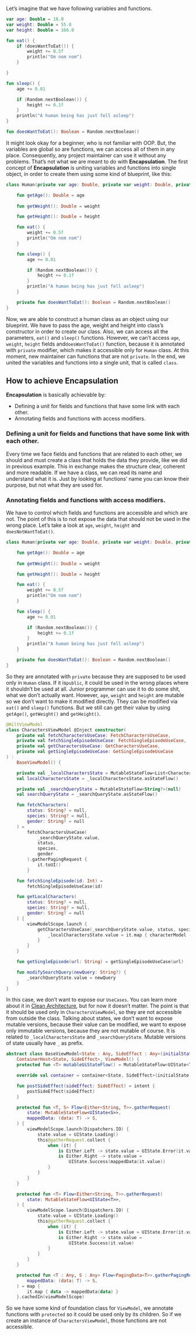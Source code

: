 Let’s imagine that we have following variables and functions.

```kotlin
var age: Double = 18.0
var weight: Double = 55.0
var height: Double = 166.0

fun eat() {
    if (doesWantToEat()) {
        weight += 0.5f
        println("Om nom nom")
    }

}

fun sleep() {
    age += 0.01

    if (Random.nextBoolean()) {
        height += 0.1f
    }
    println("A human being has just fell asleep")
}

fun doesWantToEat(): Boolean = Random.nextBoolean()
```

It might look okay for a beginner, who is not familiar with OOP. But, the variables are global so are functions, we can access all of them in any place. Consequently, any project maintainer can use it without any problems. That’s not what we are meant to do with **Encapsulation**. The first concept of **Encapsulation** is uniting variables and functions into single object, in order to create them using some kind of blueprint, like this:

```kotlin
class Human(private var age: Double, private var weight: Double, private var height: Double) {

    fun getAge(): Double = age
    
    fun getWeight(): Double = weight

    fun getHeight(): Double = height

    fun eat() {
        weight += 0.5f
        println("Om nom nom")
    }

    fun sleep() {
        age += 0.01

        if (Random.nextBoolean()) {
            height += 0.1f
        }
        println("A human being has just fell asleep")
    }

    private fun doesWantToEat(): Boolean = Random.nextBoolean()
}
```

Now, we are able to construct a human class as an object using our blueprint. We have to pass the age, weight and height into class’s constructor in order to create our class. Also, we can access all the parameters, `eat()` and `sleep()` functions. However, we can’t access `age`, `weight`, `height` fields and`doesWantToEat()` function, because it is annotated with `private` modifier, which makes it accessible only for `Human` class. At this moment, new maintainer can functions that are not `private`. In the end, we united the variables and functions into a single unit, that is called `class`.

## How to achieve Encapsulation

**Encapsulation** is basically achievable by:

- Defining a unit for fields and functions that have some link with each other.
- Annotating fields and functions with access modifiers.

### Defining a unit for fields and functions that have some link with each other.

Every time we face fields and functions that are related to each other, we should and must create a class that holds the data they provide, like we did in previous example. This in exchange makes the structure clear, coherent and more readable. If we have a class, we can read its name and understand what it is. Just by looking at functions’ name you can know their purpose, but not what they are used for.

### Annotating fields and functions with access modifiers.

We have to control which fields and functions are accessible and which are not. The point of this is to not expose the data that should not be used in the wrong place. Let’s take a look at `age`, `weight`, `height` and `doesNotWantToEat()`.

```kotlin
class Human(private var age: Double, private var weight: Double, private var height: Double) {

    fun getAge(): Double = age
    
    fun getWeight(): Double = weight

    fun getHeight(): Double = height

    fun eat() {
        weight += 0.5f
        println("Om nom nom")
    }

    fun sleep() {
        age += 0.01

        if (Random.nextBoolean()) {
            height += 0.1f
        }
        println("A human being has just fell asleep")
    }

    private fun doesWantToEat(): Boolean = Random.nextBoolean()
}
```

So they are annotated with `private` because they are supposed to be used only in `Human` class. If it is`public`, it could be used in the wrong places where it shouldn’t be used at all. Junior programmer can use it to do some shit, what we don’t actually want. However, `age`, `weight` and `height` are mutable so we don’t want to make it modified directly. They can be modified via `eat()` and `sleep()` functions. But we still can get their value by using `getAge()`, `getWeight()` and `getHeight()`.

```kotlin
@HiltViewModel
class CharactersViewModel @Inject constructor(
    private val fetchCharactersUseCase: FetchCharactersUseCase,
    private val fetchSingleEpisodeUseCase: FetchSingleEpisodeUseCase,
    private val getCharactersUseCase: GetCharactersUseCase,
    private val getSingleEpisodeUseCase: GetSingleEpisodeUseCase
) :
    BaseViewModel() {

    private val _localCharactersState = MutableStateFlow<List<CharacterUI>>(emptyList())
    val localCharactersState = _localCharactersState.asStateFlow()

    private val _searchQueryState = MutableStateFlow<String?>(null)
    val searchQueryState = _searchQueryState.asStateFlow()

    fun fetchCharacters(
        status: String? = null,
        species: String? = null,
        gender: String? = null
    ) =
        fetchCharactersUseCase(
            _searchQueryState.value,
            status,
            species,
            gender
        ).gatherPagingRequest {
            it.toUI()
        }

    fun fetchSingleEpisode(id: Int) =
        fetchSingleEpisodeUseCase(id)

    fun getLocalCharacters(
        status: String? = null,
        species: String? = null,
        gender: String? = null
    ) {
        viewModelScope.launch {
            getCharactersUseCase(_searchQueryState.value, status, species, gender).collectLatest {
                _localCharactersState.value = it.map { characterModel -> characterModel.toUI() }
            }
        }
    }

    fun getSingleEpisode(url: String) = getSingleEpisodeUseCase(url)

    fun modifySearchQuery(newQuery: String?) {
        _searchQueryState.value = newQuery
    }
}
```

In this case, we don’t want to expose our `UseCases`. You can learn more about it in [Clean Architecture](https://www.notion.so/Clean-Architecture-69b6d8dbe62647d2b8a2169f62dd5d55?pvs=21), but for now it doesn’t matter. The point is that it should be used only in `CharactersViewModel`, so they are not accessible from outside the class. Talking about states, we don’t want to expose mutable versions, because their value can be modified, we want to expose only immutable versions, because they are not mutable of course. It is related to `_localCharactersState` and `_searchQueryState`. Mutable versions of state usually have `_` as prefix.

```kotlin
abstract class BaseViewModel<State : Any, SideEffect : Any>(initialState: State) :
    ContainerHost<State, SideEffect>, ViewModel() {
    protected fun <T> mutableUiStateFlow() = MutableStateFlow<UIState<T>>(UIState.Idle())

    override val container = container<State, SideEffect>(initialState = initialState)

    fun postSideEffect(sideEffect: SideEffect) = intent {
        postSideEffect(sideEffect)
    }

    protected fun <T, S> Flow<Either<String, T>>.gatherRequest(
        state: MutableStateFlow<UIState<S>>,
        mappedData: (data: T) -> S,
    ) {
        viewModelScope.launch(Dispatchers.IO) {
            state.value = UIState.Loading()
            this@gatherRequest.collect {
                when (it) {
                    is Either.Left -> state.value = UIState.Error(it.value)
                    is Either.Right -> state.value =
                        UIState.Success(mappedData(it.value))
                }
            }
        }
    }

    protected fun <T> Flow<Either<String, T>>.gatherRequest(
        state: MutableStateFlow<UIState<T>>,
    ) {
        viewModelScope.launch(Dispatchers.IO) {
            state.value = UIState.Loading()
            this@gatherRequest.collect {
                when (it) {
                    is Either.Left -> state.value = UIState.Error(it.value)
                    is Either.Right -> state.value =
                        UIState.Success(it.value)
                }
            }
        }
    }

    protected fun <T : Any, S : Any> Flow<PagingData<T>>.gatherPagingRequest(
        mappedData: (data: T) -> S,
    ) = map {
        it.map { data -> mappedData(data) }
    }.cachedIn(viewModelScope)
```

So we have some kind of foundation class for `ViewModel`, we annotate functions with `protected` so it could be used only by its children. So if we create an instance of `CharactersViewModel`, those functions are not accessible.